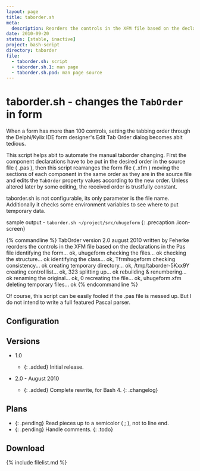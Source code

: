 ```yaml
---
layout: page
title: taborder.sh
meta:
  description: Reorders the controls in the XFM file based on the declarations in the Pas file.
date: 2010-09-20
status: [stable, inactive]
project: bash-script
directory: taborder
file:
  - taborder.sh: script
  - taborder.sh.1: man page
  - taborder.sh.pod: man page source
---
```


# taborder.sh - changes the `TabOrder` in form

When a form has more than 100 controls, setting the tabbing order through the Delphi/Kylix IDE form designer's Edit Tab Order dialog becomes abit tedious.

This script helps abit to automate the manual taborder changing. First the component declarations have to be put in the desired order in the source file ( .pas ),
then this script rearranges the form file ( .xfm ) moving the sections of each component in the same order as they are in the source file and edits the `TabOrder`
property values according to the new order. Unless altered later by some editing, the received order is trustfully constant.

taborder.sh is not configurable, its only parameter is the file name. Additionally it checks some environment variables to see where to put temporary data.

sample output - `taborder.sh ~/project/src/uhugeform`
{: .precaption .icon-screen}

{% commandline %}
TabOrder   version 2.0   august 2010   written by Feherke
reorders the controls in the XFM file based on the declarations in the Pas file
identifying the form... ok, uhugeform
checking the files... ok
checking the structure... ok
identifying the class... ok, Tfrmhugeform
checking consistency... ok
creating temporary directory... ok, /tmp/taborder-5Kxx9Y
creating control list... ok, 323
splitting up... ok
rebuilding &amp; renumbering... ok
renaming the original... ok, 0
recreating the file... ok, uhugeform.xfm
deleting temporary files... ok
{% endcommandline %}

Of course, this script can be easily fooled if the .pas file is messed up. But I do not intend to write a full featured Pascal parser.

## Configuration

## Versions

* 1.0
  * {: .added} Initial release.

* 2.0 - August 2010
  * {: .added} Complete rewrite, for Bash 4.
{: .changelog}

## Plans

* {: .pending} Read pieces up to a semicolor ( ; ), not to line end.
* {: .pending} Handle comments.
{: .todo}

## Download

{% include filelist.md %}

